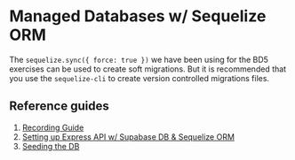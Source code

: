 # Managed Databases w/ Sequelize ORM

The `sequelize.sync({ force: true })` we have been using for the BD5 exercises can be used to create soft migrations. But it is recommended that you use the `sequelize-cli` to create version controlled migrations files.

## Reference guides

1. [Recording Guide](./github/docs/recording_guide.md)
1. [Setting up Express API w/ Supabase DB & Sequelize ORM](./.github/docs/initial.md)
1. [Seeding the DB](./github/docs/seeding.md)